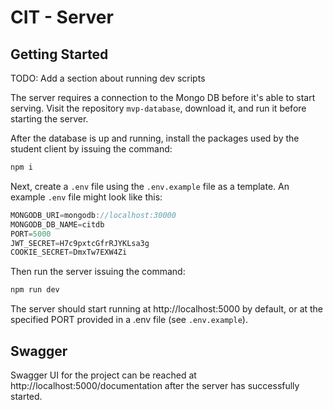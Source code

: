 # CIT - Server

## Getting Started

TODO: Add a section about running dev scripts

The server requires a connection to the Mongo DB before it's able to start serving.
Visit the repository `mvp-database`, download it, and run it before starting the server.

After the database is up and running, install the packages used by the student client by issuing the command:

```bash
npm i
```

Next, create a `.env` file using the `.env.example` file as a template.
An example `.env` file might look like this:

```javascript
MONGODB_URI=mongodb://localhost:30000
MONGODB_DB_NAME=citdb
PORT=5000
JWT_SECRET=H7c9pxtcGfrRJYKLsa3g
COOKIE_SECRET=DmxTw7EXW4Zi
```

Then run the server issuing the command:

```bash
npm run dev
```

The server should start running at http://localhost:5000 by default, or at the specified PORT provided in a .env file (see `.env.example`).

## Swagger

Swagger UI for the project can be reached at http://localhost:5000/documentation after the server has successfully started.
